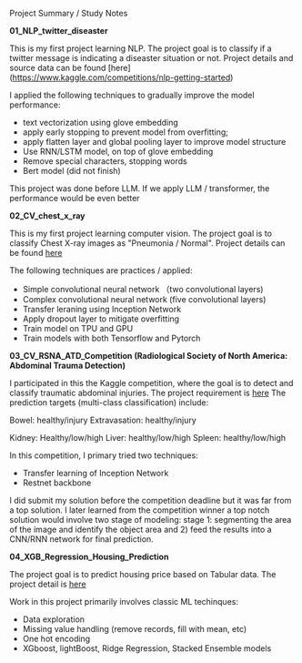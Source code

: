 Project Summary / Study Notes
 
**01_NLP_twitter_diseaster**

This is my first project learning NLP. The project goal is to classify if a twitter message is indicating a diseaster situation or not. Project details and source data can be found [here] (https://www.kaggle.com/competitions/nlp-getting-started)

I applied the following techniques to gradually improve the model performance:
- text vectorization using glove embedding
- apply early stopping to prevent model from overfitting;
- apply flatten layer and global pooling layer to improve model structure
- Use RNN/LSTM model, on top of glove embedding
- Remove special characters, stopping words
- Bert model (did not finish)
  
This project was done before LLM. If we apply LLM / transformer, the performance would be even better  


**02_CV_chest_x_ray**

This is my first project learning computer vision. The project goal is to classify Chest X-ray images as "Pneumonia / Normal". Project details can be found [here](https://www.kaggle.com/competitions/pneumonia-chest-x-ray-class-classification/overview)

The following techniques are practices / applied:
- Simple convolutional neural network （two convolutional layers)
- Complex convolutional neural network (five convolutional layers)
- Transfer leraning using Inception Network
- Apply dropout layer to mitigate overfitting
- Train model on TPU and GPU
- Train models with both Tensorflow and Pytorch


**03_CV_RSNA_ATD_Competition (Radiological Society of North America: Abdominal Trauma Detection)** 

I participated in this the Kaggle competition, where the goal is to detect and classify traumatic abdominal injuries. The project requirement is [here](https://www.kaggle.com/competitions/rsna-2023-abdominal-trauma-detection)
The prediction targets (multi-class classification) include:

Bowel: healthy/injury
Extravasation: healthy/injury

Kidney: Healthy/low/high
Liver: healthy/low/high
Spleen: healthy/low/high


In this competition, I primary tried two techniques:
- Transfer learning of Inception Network
- Restnet backbone

I did submit my solution before the competition deadline but it was far from a top solution. I later learned from the competition winner a top notch solution would involve two stage of modeling: stage 1: segmenting the area of the image and identify the object area and 2) feed the results into a CNN/RNN network for final prediction. 


**04_XGB_Regression_Housing_Prediction**

The project goal is to predict housing price based on Tabular data. The project detail is [here](https://www.kaggle.com/competitions/housing-price-prediction-isq/data)

Work in this project primarily involves classic ML techinques:
- Data exploration
- Missing value handling (remove records, fill with mean, etc)
- One hot encoding
- XGboost, lightBoost, Ridge Regression, Stacked Ensemble models










